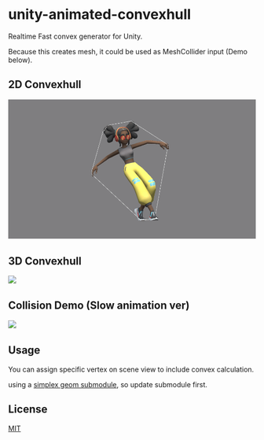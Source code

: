 # unity-animated-convexhull

Realtime Fast convex generator for Unity.

Because this creates mesh, it could be used as MeshCollider input (Demo below).


## 2D Convexhull
<img src="Recordings/2d.gif" width="600px">

## 3D Convexhull
<img src="Recordings/3d.gif" width="600px">

## Collision Demo (Slow animation ver)
<img src="Recordings/collider.gif" width="600px">

## Usage
You can assign specific vertex on scene view to include convex calculation.

using a [simplex geom submodule](https://github.com/komietty/unity-simplex-geometry), so update submodule first.

## License
[MIT](LICENSE)
